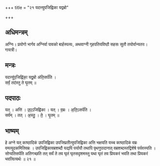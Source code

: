 +++
title = "२१ यदत्त्युपजिह्विका यद्वम्रो"

+++
## अधिमन्त्रम्
अग्निः। प्रयोगो भार्गव अग्निर्वा पावको बार्हस्पत्यः, अथवाग्नी गृहपतियविष्ठौ सहसः सुतौ तयोर्वान्यतरः। गायत्री।

## मन्त्रः
यदत्त्यु॑प॒जिह्वि॑का॒ यद्व॒म्रो अ॑ति॒सर्प॑ति ।  
सर्वं॒ तद॑स्तु ते घृ॒तम् ॥

## पदपाठः
यत् । अत्ति॑ । उ॒प॒ऽजिह्वि॑का । यत् । व॒म्रः । अ॒ति॒ऽसर्प॑ति ।  
सर्व॑म् । तत् । अ॒स्तु॒ । ते॒ । घृ॒तम् ॥

## भाष्यम्
हे अग्ने यत् काष्ठादिकं उपजिह्विका उपजिघ्रतीत्युपजिह्विका अत्ति भक्षयति यच्च काष्ठादिकं वम्रः वमत्युदकमितिवम्रः । उपजिह्विकावम्रशब्दौ यद्यपि पर्यायौ तथापि पृथगुपादानात् वम्रशब्दस्तद्विशेषे पर्यवस्यति । सोप्यतिसर्पति अतिगच्छति तत् सर्वं ते तव घृतं घृतसदृशमस्तु यथा घृतं तव प्रियकरं भवति तथा प्रियकरं भवत्वित्यर्थः ॥ २१ ॥